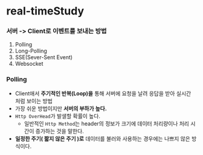 # real-timeStudy

### 서버 -> Client로 이벤트를 보내는 방법
  1. Polling
  2. Long-Polling
  3. SSE(Sever-Sent Event)
  4. Websocket

### Polling
- Client애서 **주기적인 반복(Loop)을** 통해 서버에 요청을 날려 응답을 받아 실시간 처럼 보이는 방법
- 가장 쉬운 방법이지만 **서버의 부하가 높다.**
- `Http OverHead`가 발샐할 확률이 높다.
  - 일반적인 `Http Method`는 header의 정보가 크기에 데이터 처리량이나 처리 시간이 증가하는 것을 말한다.
- **일정한 주기( 짧지 않은 주기 )로** 데이터를 불러와 사용하는 경우에는 나쁘지 않은 방식이다.
       
